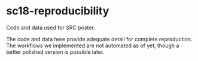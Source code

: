 # sc18-reproducibility
Code and data used for SRC poster.

The code and data here provide adequate detail for complete reproduction. The workflows we implemented are not automated as of yet, though a better polished version is possible later.

